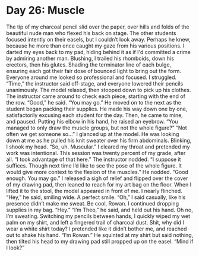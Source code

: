# Day 26: Muscle
The tip of my charcoal pencil slid over the paper, over hills and folds of the beautiful nude man who flexed his back on stage. The other students focused intently on their easels, but I couldn’t look away. Perhaps he knew, because he more than once caught my gaze from his various positions. I darted my eyes back to my pad, hiding behind it as if I'd committed a crime by admiring another man. Blushing, I trailed his rhomboids, down his erectors, then his glutes. Shading the terminator line of each bulge, ensuring each got their fair dose of bounced light to bring out the form. Everyone around me looked so professional and focused. I struggled.
“Time,” the instructor said off-stage, and everyone lowered their pencils unanimously. The model relaxed, then stooped down to pick up his clothes. 
The instructor came around to check each piece, starting with the end of the row. “Good,” he said. “You may go.” He moved on to the next as the student began packing their supplies.
He made his way down one by one, satisfactorily excusing each student for the day. Then, he came to mine, and paused. Putting his elbow in his hand, he raised an eyebrow. “You managed to only draw the muscle groups, but not the whole figure?”
“Not often we get someone so…” I glanced up at the model. He was looking down at me as he pulled his knit sweater over his firm abdominals. Blinking, I shook my head. “So, uh. Muscular.” I cleared my throat and pretended my work was intentional. This session was twenty percent of my grade, after all. “I took advantage of that here.”
The instructor nodded. “I suppose it suffices. Though next time I’d like to see the pose of the whole figure. It would give more context to the flexion of the muscles.” He nodded. “Good enough. You may go.”
I released a sigh of relief and flipped over the cover of my drawing pad, then leaned to reach for my art bag on the floor. When I lifted it to the stool, the model appeared in front of me. I nearly flinched. “Hey,” he said, smiling wide. A perfect smile.
“Oh,” I said casually, like his presence didn’t make me sweat. Be cool, Rowan. I continued dropping supplies in my bag. “Hey.”
“I’m Theo,” he said, and held out his hand. Oh no, I’m sweating. 
Switching my pencils between hands, I quickly wiped my wet palm on my shirt, and left a fingered trail of charcoal dust. Shit, why did I wear a white shirt today? I pretended like it didn’t bother me, and reached out to shake his hand. “I’m Rowan.” 
He squinted at my shirt but said nothing, then tilted his head to my drawing pad still propped up on the easel. “Mind if I look?”
